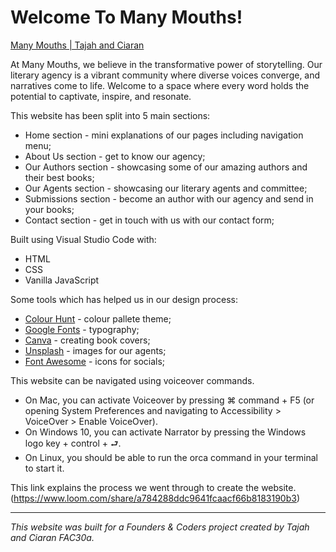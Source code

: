 # Welcome To Many Mouths!
[Many Mouths | Tajah and Ciaran](https://fac30.github.io/Many-Mouths-Agency-Tajah-Ciaran/index.html)

At Many Mouths, we believe in the transformative power of storytelling. Our literary agency is a vibrant community where diverse voices converge, and narratives come to life. Welcome to a space where every word holds the potential to captivate, inspire, and resonate.

This website has been split into 5 main sections:
* Home section - mini explanations of our pages including navigation menu;
* About Us section - get to know our agency;
* Our Authors section - showcasing some of our amazing authors and their best books;
* Our Agents section - showcasing our literary agents and committee;
* Submissions section - become an author with our agency and send in your books;
* Contact section - get in touch with us with our contact form;

Built using Visual Studio Code with:
* HTML 
* CSS 
* Vanilla JavaScript

Some tools which has helped us in our design process:
* [Colour Hunt](https://colorhunt.co/) - colour pallete theme;
* [Google Fonts](https://fonts.google.com/) - typography;
* [Canva](https://www.canva.com/) - creating book covers;
* [Unsplash](https://unsplash.com/) - images for our agents;
* [Font Awesome](https://fontawesome.com/) -  icons for socials;

This website can be navigated using voiceover commands.
* On Mac, you can activate Voiceover by pressing ⌘ command + F5 (or opening System Preferences and navigating to Accessibility > VoiceOver > Enable VoiceOver).
* On Windows 10, you can activate Narrator by pressing the Windows logo key + control + ⮐.
* On Linux, you should be able to run the orca command in your terminal to start it.

This link explains the process we went through to create the website.(https://www.loom.com/share/a784288ddc9641fcaacf66b8183190b3)
- - - 
_This website was built for a Founders & Coders project created by Tajah and Ciaran FAC30a._
